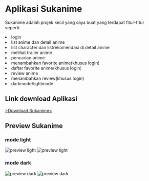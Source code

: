 # Aplikasi Sukanime
Sukanime adalah projek kecil yang saya buat yang terdapat fitur-fitur seperti:
<li>login</li>
<li>list anime dan detail anime</li>
<li>list character dan listrekomendasi di detail anime</li>
<li>melihat trailer anime</li>
<li>pencarian anime</li>
<li>menambahkan favorite anime(khusus login)</li>
<li>daftar favorite anime(khusus login)</li>
<li>review anime</li>
<li>menambahkan review(khusus login)</li>
<li>darkmode/lightmode</li>

## Link download Aplikasi
[>Download Sukanime<](https://drive.google.com/file/d/16hv_401epbzlEnShwK26EYpwmwJf44Ga/view?usp=drive_link)

## Preview Sukanime
### mode light
![preview light](preview/1.png)
![preview light](preview/2.png)
### mode dark
![preview dark](preview/3.png)
![preview dark](preview/4.png)
